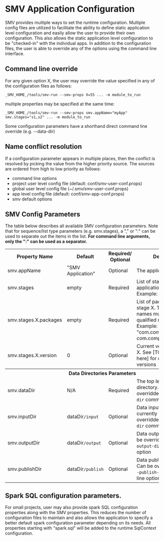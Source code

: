 # SMV Application Configuration

SMV provides multiple ways to set the runtime configuration.  Multiple config files are utilized to
facilitate the ability to define static application level configuration and easily allow the user to
provide their own configuration.  This also allows the static application level configuration to be
"checked-in" with the individual apps.  In addition to the configuration files, the user is able
to override any of the options using the command line interface.

## Command line override

For any given option X, the user may override the value specified in any of the configuration files as follows:

```
_SMV_HOME_/tools/smv-run --smv-props X=55 ... -m module_to_run
```

multiple properties may be specified at the same time:

```
_SMV_HOME_/tools/smv-run --smv-props smv.appName="myApp" smv.stages="s1,s2" ... -m module_to_run
```

Some configuration parameters have a shorthand direct command line override (e.g. --data-dir)

## Name conflict resolution

If a configuration parameter appears in multiple places, then the conflict is resolved by picking the value from the higher priority source.
The sources are ordered from high to low priority as follows:

* command line options
* project user level config file (default: conf/smv-user-conf.props)
* global user level config file (~/.smv/smv-user-conf.props)
* app level config file (default: conf/smv-app-conf.props)
* smv default options

## SMV Config Parameters

The table below describes all available SMV configuration parameters.
Note that for sequence/list type parameters (e.g. smv.stages), a "," or ":" can be used to separate out the items in the list.
**For command line arguments, only the ":" can be used as a separator.**
<table>
<tr>
<th>Property Name</th>
<th>Default</th>
<th>Required/<br>Optional</th>
<th>Description</th>
</tr>

<tr>
<td>smv.appName</td>
<td>"SMV Application"</td>
<td>Optional</td>
<td>The application name</td>
</tr>

<tr>
<td>smv.stages</td>
<td>empty</td>
<td>Required</td>
<td>List of stage names in application.<br>Example: "etl, model, ui"</td>
</tr>

<tr>
<td>smv.stages.X.packages</td>
<td>empty</td>
<td>Required</td>
<td>List of package names in stage X.  The package names must be the fully qualified name.<br>
Example: "com.company.proj.etl, com.company.proj.model"</td>
</tr>

<tr>
<td>smv.stages.X.version</td>
<td>0</td>
<td>Optional</td>
<td>Current version of stage X. See [TODO: add link here] for details on stage versions</td>
</tr>

<tr>
<th colspan="4">Data Directories Parameters</th>
</tr>

<tr>
<td>smv.dataDir</td>
<td>N/A</td>
<td>Required</td>
<td>The top level data directory.
Can be overridden using <code>--data-dir</code> command line option</td>
</tr>

<tr>
<td>smv.inputDir</td>
<td>dataDir<code>/input</code></td>
<td>Optional</td>
<td>Data input directory (not currently used)
Can be overridden using <code>--input-dir</code> command line option</td>
</tr>

<tr>
<td>smv.outputDir</td>
<td>dataDir<code>/output</code></td>
<td>Optional</td>
<td>Data output directory
Can be overridden using <code>--output-dir</code> command line option</td>
</tr>

<tr>
<td>smv.publishDir</td>
<td>dataDir<code>/publish</code></td>
<td>Optional</td>
<td>Data publish directory
Can be overridden using <code>--publish-dir</code> command line option</td>
</tr>

</table>

## Spark SQL configuration parameters.

For small projects, user may also provide spark SQL configuration properties along with the SMV properties.
This reduces the number of configuration files to maintain and also allows the application to specify a better default
spark configuration parameter depending on its needs.  All properties starting with "spark.sql" will be added to the
runtime SqlContext configuration.
